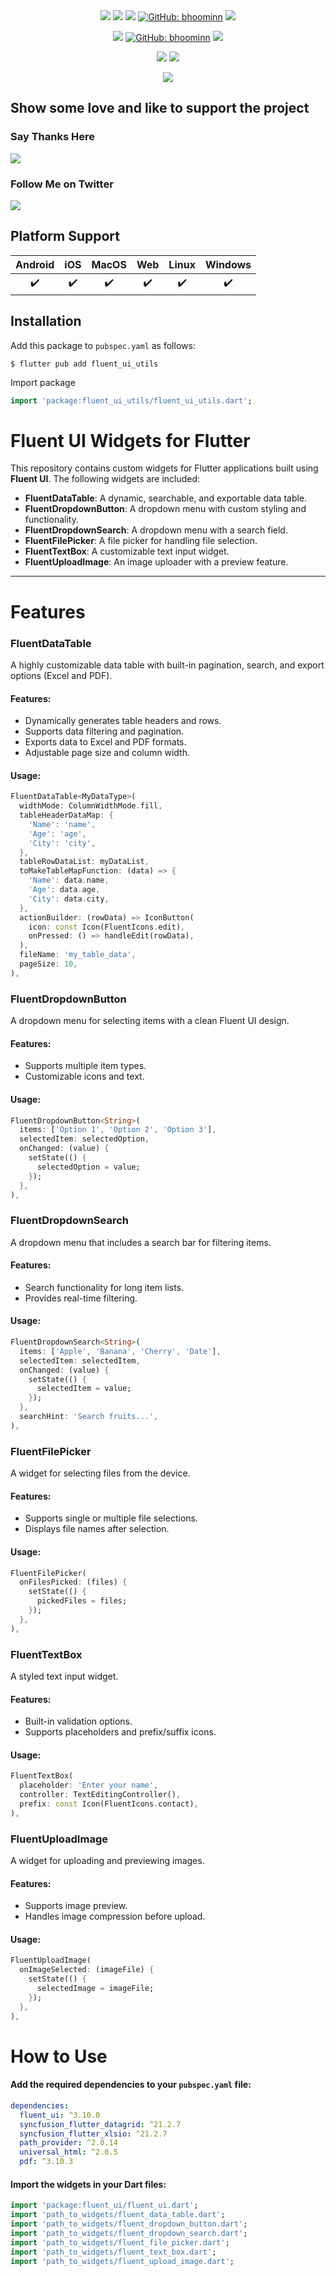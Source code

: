 <div align="center">
<a href="https://pub.dev/packages/fluent_ui_utils/"><img src="https://img.shields.io/pub/v/fluent_ui_utils.svg" /></a>
<a href="https://opensource.org/licenses/MIT" target="_blank"><img src="https://img.shields.io/badge/License-MIT-yellow.svg"/></a>
<a href="https://opensource.org/licenses/Apache-2.0" target="_blank"><img src="https://badges.frapsoft.com/os/v1/open-source.svg?v=102"/></a>
<a href="https://github.com/iTechQua/fluent_ui_utils/issues" target="_blank"><img alt="GitHub: bhoominn" src="https://img.shields.io/github/issues-raw/iTechQua/fluent_ui_utils?style=flat" /></a>
<img src="https://img.shields.io/github/last-commit/iTechQua/fluent_ui_utils" />

<a href="https://discord.com/channels/854023838136533063/854023838576672839" target="_blank"><img src="https://img.shields.io/discord/854023838136533063" /></a>
<a href="https://github.com/iTechQua"><img alt="GitHub: bhoominn" src="https://img.shields.io/github/followers/iTechQua?label=Follow&style=social" /></a>
<a href="https://github.com/iTechQua/fluent_ui_utils"><img src="https://img.shields.io/github/stars/iTechQua/fluent_ui_utils?style=social" /></a>

<a href="https://saythanks.io/to/iTechQua" target="_blank"><img src="https://img.shields.io/badge/Say%20Thanks-!-1EAEDB.svg"/></a>
<a href="https://github.com/sponsors/iTechQua"><img src="https://img.shields.io/github/sponsors/iTechQua" /></a>

<a href="https://www.buymeacoffee.com/iTechQua"><img src="https://img.buymeacoffee.com/button-api/?text=Buy me a coffee&emoji=&slug=bhoominn&button_colour=5F7FFF&font_colour=ffffff&font_family=Cookie&outline_colour=000000&coffee_colour=FFDD00"></a>

</div>

## Show some love and like to support the project

### Say Thanks Here
<a href="https://saythanks.io/to/iTechQua" target="_blank"><img src="https://img.shields.io/badge/Say%20Thanks-!-1EAEDB.svg"/></a>

### Follow Me on Twitter
<a href="https://x.com/iTechQua" target="_blank"><img src="https://img.shields.io/twitter/follow/iTechQua?color=1DA1F2&label=Followers&logo=twitter" /></a>

## Platform Support

| Android | iOS | MacOS  | Web | Linux | Windows |
| :-----: | :-: | :---:  | :-: | :---: | :-----: |
|   ✔️    | ✔️  |  ✔️   | ✔️  |  ✔️   |   ✔️   |

## Installation

Add this package to `pubspec.yaml` as follows:

```console
$ flutter pub add fluent_ui_utils
```

Import package

```dart
import 'package:fluent_ui_utils/fluent_ui_utils.dart';
```

# Fluent UI Widgets for Flutter

This repository contains custom widgets for Flutter applications built using **Fluent UI**. The following widgets are included:

- **FluentDataTable**: A dynamic, searchable, and exportable data table.
- **FluentDropdownButton**: A dropdown menu with custom styling and functionality.
- **FluentDropdownSearch**: A dropdown menu with a search field.
- **FluentFilePicker**: A file picker for handling file selection.
- **FluentTextBox**: A customizable text input widget.
- **FluentUploadImage**: An image uploader with a preview feature.

---

# Features

### FluentDataTable
A highly customizable data table with built-in pagination, search, and export options (Excel and PDF).

#### Features:
- Dynamically generates table headers and rows.
- Supports data filtering and pagination.
- Exports data to Excel and PDF formats.
- Adjustable page size and column width.

#### Usage:
```dart
FluentDataTable<MyDataType>(
  widthMode: ColumnWidthMode.fill,
  tableHeaderDataMap: {
    'Name': 'name',
    'Age': 'age',
    'City': 'city',
  },
  tableRowDataList: myDataList,
  toMakeTableMapFunction: (data) => {
    'Name': data.name,
    'Age': data.age,
    'City': data.city,
  },
  actionBuilder: (rowData) => IconButton(
    icon: const Icon(FluentIcons.edit),
    onPressed: () => handleEdit(rowData),
  ),
  fileName: 'my_table_data',
  pageSize: 10,
),
```

### FluentDropdownButton
A dropdown menu for selecting items with a clean Fluent UI design.

#### Features:
- Supports multiple item types.
- Customizable icons and text.

#### Usage:
```dart
FluentDropdownButton<String>(
  items: ['Option 1', 'Option 2', 'Option 3'],
  selectedItem: selectedOption,
  onChanged: (value) {
    setState(() {
      selectedOption = value;
    });
  },
),
```

### FluentDropdownSearch
A dropdown menu that includes a search bar for filtering items.

#### Features:
- Search functionality for long item lists.
- Provides real-time filtering.

#### Usage:
```dart
FluentDropdownSearch<String>(
  items: ['Apple', 'Banana', 'Cherry', 'Date'],
  selectedItem: selectedItem,
  onChanged: (value) {
    setState(() {
      selectedItem = value;
    });
  },
  searchHint: 'Search fruits...',
),
```

### FluentFilePicker
A widget for selecting files from the device.

#### Features:
- Supports single or multiple file selections.
- Displays file names after selection.

#### Usage:
```dart
FluentFilePicker(
  onFilesPicked: (files) {
    setState(() {
      pickedFiles = files;
    });
  },
),
```

### FluentTextBox
A styled text input widget.

#### Features:
- Built-in validation options.
- Supports placeholders and prefix/suffix icons.

#### Usage:
```dart
FluentTextBox(
  placeholder: 'Enter your name',
  controller: TextEditingController(),
  prefix: const Icon(FluentIcons.contact),
),
```

### FluentUploadImage
A widget for uploading and previewing images.

#### Features:
- Supports image preview.
- Handles image compression before upload.

#### Usage:
```dart
FluentUploadImage(
  onImageSelected: (imageFile) {
    setState(() {
      selectedImage = imageFile;
    });
  },
),
```
# How to Use

#### Add the required dependencies to your `pubspec.yaml` file:

```yaml
dependencies:
  fluent_ui: ^3.10.0
  syncfusion_flutter_datagrid: ^21.2.7
  syncfusion_flutter_xlsio: ^21.2.7
  path_provider: ^2.0.14
  universal_html: ^2.0.5
  pdf: ^3.10.3
```

#### Import the widgets in your Dart files:

```dart
import 'package:fluent_ui/fluent_ui.dart';
import 'path_to_widgets/fluent_data_table.dart';
import 'path_to_widgets/fluent_dropdown_button.dart';
import 'path_to_widgets/fluent_dropdown_search.dart';
import 'path_to_widgets/fluent_file_picker.dart';
import 'path_to_widgets/fluent_text_box.dart';
import 'path_to_widgets/fluent_upload_image.dart';
```